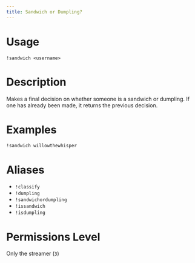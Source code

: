 ```yaml
---
title: Sandwich or Dumpling?
---
```


# Usage

```
!sandwich <username>
```

# Description

Makes a final decision on whether someone is a sandwich or dumpling. If one has already been made, it returns the previous decision.

# Examples

```
!sandwich willowthewhisper
```

# Aliases

 - `!classify`
 - `!dumpling`
 - `!sandwichordumpling`
 - `!issandwich`
 - `!isdumpling`

# Permissions Level

Only the streamer (`3`)
